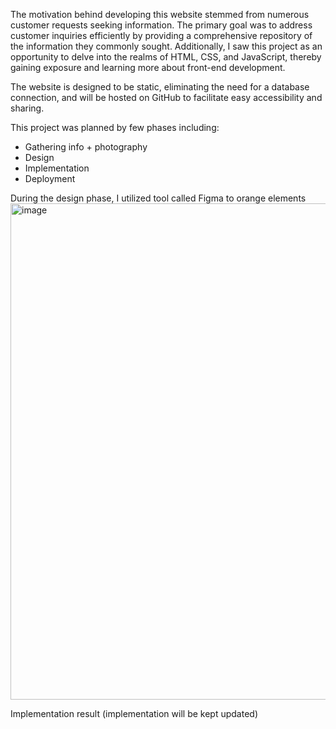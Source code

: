 The motivation behind developing this website stemmed from numerous customer requests seeking information. 
The primary goal was to address customer inquiries efficiently by providing a comprehensive repository of the information they commonly sought. 
Additionally, I saw this project as an opportunity to delve into the realms of HTML, CSS, and JavaScript, 
thereby gaining exposure and learning more about front-end development. 

The website is designed to be static, eliminating the need for a database connection, and will be hosted on GitHub to facilitate easy accessibility and sharing.

This project was planned by few phases including: 
* Gathering info + photography
* Design
* Implementation
* Deployment

During the design phase, I utilized tool called Figma to orange elements
<img width="794" alt="image" src="https://github.com/eugenek0529/sushiYuen/assets/111472652/115bdd13-3f10-4a39-9e45-9de6708c459f">


Implementation result (implementation will be kept updated)
